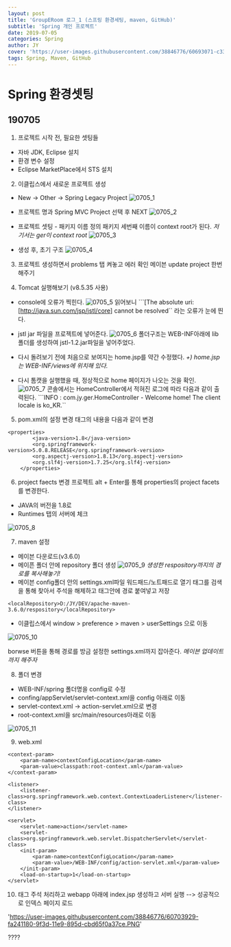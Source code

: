 ```yaml
---
layout: post
title: 'GroupERoom 로그_1 (스프링 환경세팅, maven, GitHub)'
subtitle: 'Spring 개인 프로젝트'
date: 2019-07-05
categories: Spring
author: JY
cover: 'https://user-images.githubusercontent.com/38846776/60693071-c3390600-9f13-11e9-85e6-cbba76cb5159.png'
tags: Spring, Maven, GitHub
---
```


# Spring 환경셋팅

## 190705 
1. 프로젝트 시작 전, 필요한 셋팅들
- 자바 JDK, Eclipse 설치
- 환경 변수 설정
- Eclipse MarketPlace에서 STS 설치

2. 이클립스에서 새로운 프로젝트 생성
- New -> Other -> Spring Legacy Project
![0705_1](https://user-images.githubusercontent.com/38846776/60693122-f7acc200-9f13-11e9-805e-01da4fae6f8f.PNG)

- 프로젝트 명과 Spring MVC Project 선택 후 NEXT
![0705_2](https://user-images.githubusercontent.com/38846776/60693181-36427c80-9f14-11e9-8163-f9b12534481a.PNG)

- 프로젝트 셋팅 - 패키지 이름 정의
패키지 세번째 이름이 context root가 된다. 
*저기서는 ger이 context root*
![0705_3](https://user-images.githubusercontent.com/38846776/60693238-84578000-9f14-11e9-9cf2-ca99c9fa0b4c.PNG)

- 생성 후, 초기 구조
![0705_4](https://user-images.githubusercontent.com/38846776/60693253-920d0580-9f14-11e9-80b4-bf44d0080897.PNG)

3. 프로젝트 생성하면서 problems 탭 켜놓고 에러 확인
메이븐 update project 한번 해주기

4. Tomcat 실행해보기 (v8.5.35 사용) 
- console에 오류가 찍힌다.
![0705_5](https://user-images.githubusercontent.com/38846776/60694051-b4ece900-9f17-11e9-81c8-59f684361eb5.PNG)
읽어보니 ```[The absolute uri: [http://java.sun.com/jsp/jstl/core] cannot be resolved``
라는 오류가 눈에 띈다. 

- jstl jar 파일을 프로젝트에 넣어준다.
![0705_6](https://user-images.githubusercontent.com/38846776/60694052-b61e1600-9f17-11e9-9701-ba30555050c6.PNG)
폴더구조는 WEB-INF아래에 lib 폴더를 생성하여 jstl-1.2.jar파일을 넣어주었다.

- 다시 돌려보기 전에 처음으로 보여지는 home.jsp를 약간 수정했다.
*+) home.jsp는 WEB-INF/views에 위치해 있다.*

- 다시 톰캣을 실행했을 때, 정상적으로 home 페이지가 나오는 것을 확인.
![0705_7](https://user-images.githubusercontent.com/38846776/60700466-fccd3980-9f32-11e9-8ba1-5ce0494d4d94.PNG)
콘솔에서는 HomeController에서 적혀진 로그에 따라 다음과 같이 출력된다.
```INFO : com.jy.ger.HomeController - Welcome home! The client locale is ko_KR.``

5. pom.xml의 설정 변경
<properties>태그의 내용을 다음과 같이 변경
	
```
<properties>
		<java-version>1.8</java-version>
		<org.springframework-version>5.0.8.RELEASE</org.springframework-version>
		<org.aspectj-version>1.8.13</org.aspectj-version>
		<org.slf4j-version>1.7.25</org.slf4j-version>
	</properties>
```

6. project faects 변경
프로젝트 alt + Enter를 통해 properties의 project facets를 변경한다.
- JAVA의 버전을 1.8로
- Runtimes 탭의 서버에 체크

![0705_8](https://user-images.githubusercontent.com/38846776/60700888-77e31f80-9f34-11e9-9056-a5358ee2d8cf.PNG)

7. maven 설정
- 메이븐 다운로드(v3.6.0)
- 메이픈 폴더 안에 repository 폴더 생성
 ![0705_9](https://user-images.githubusercontent.com/38846776/60701418-ac57db00-9f36-11e9-972c-867c93df9c85.PNG)
*생성한 respository까지의 경로를 복사해놓기!*
- 메이븐 config폴더 안의 settings.xml파일 워드패드/노트패드로 열기
<localRepository></localRepository> 태그를 검색을 통해 찾아서 주석을 해제하고
태그안에 경로 붙여넣고 저장

```
<localRepository>D:/JY/DEV/apache-maven-3.6.0/respository</localRepository>
```

- 이클립스에서 window > preference > maven > userSettings 으로 이동

![0705_10](https://user-images.githubusercontent.com/38846776/60702082-cc889980-9f38-11e9-97b0-1912c31b7a70.PNG)

borwse 버튼을 통해 경로를 방금 설정한 settings.xml까지 잡아준다.
*메이븐 업데이트까지 해주자*

8. 폴더 변경
- WEB-INF/spring 폴더명을 config로 수정
- confing/appServlet/servlet-context.xml을 config 아래로 이동
- servlet-context.xml -> action-servlet.xml으로 변경
- root-context.xml을 src/main/resources아래로 이동

![0705_11](https://user-images.githubusercontent.com/38846776/60702947-52a5df80-9f3b-11e9-8795-cf9060c0d1ad.PNG)

9. web.xml

```
<context-param>
	<param-name>contextConfigLocation</param-name>
	<param-value>classpath:root-context.xml</param-value>
</context-param>

<listener>
	<listener-class>org.springframework.web.context.ContextLoaderListener</listener-class>
</listener>

<servlet>
	<servlet-name>action</servlet-name>
	<servlet-class>org.springframework.web.servlet.DispatcherServlet</servlet-class>
	<init-param>
		<param-name>contextConfigLocation</param-name>
		<param-value>/WEB-INF/config/action-servlet.xml</param-value>
	</init-param>
	<load-on-startup>1</load-on-startup>
</servlet>
```


10. <listener> 태그 주석 처리하고 webapp 아래에 index.jsp 생성하고 서버 실행
--> 성공적으로 인덱스 페이지 로드

'https://user-images.githubusercontent.com/38846776/60703929-fa241180-9f3d-11e9-895d-cbd65f0a37ce.PNG'



????
